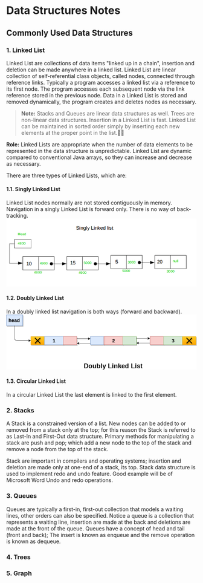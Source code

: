# Data Structures Notes
## Commonly Used Data Structures
### 1. Linked List
Linked List are collections of data items "linked up in a chain",  insertion and deletion can be made anywhere in a linked list. Linked List are linear collection of self-referential class objects, called nodes, connected through reference links.  Typically a program accesses a linked list via a reference to its first node. The program accesses each subsequent node via the link reference stored in the previous node. 
Data in a Linked List is stored and removed dynamically, the program creates and deletes nodes as necessary. 

>**Note:** Stacks and Queues are linear data structures as well.  Trees are non-linear data structures.  Insertion in a Linked List is fast.
Linked List can be maintained in sorted order simply by inserting each new elements at the proper point in the list.✍🏾

**Role:** Linked Lists are appropriate when the number of data elements to be represented in the data structure is unpredictable.  Linked List are dynamic compared to conventional Java arrays, so they can increase and decrease as necessary. 

There are three types of Linked Lists, which are:

#### 1.1. Singly Linked List
Linked List nodes normally are not stored contiguously in memory.  Navigation in a singly Linked List is forward only. There is no way of back-tracking.
![Singly Linked List](./src/main/img/singlyLinkedList.png)


#### 1.2. Doubly Linked List
In a doubly linked list navigation is both ways (forward and backward).
![Doubly Linked List](./src/main/img/doublyLinkedList.png)

#### 1.3. Circular Linked List
In a circular Linked List the last element is linked to the first element. 

### 2. Stacks
A Stack is a constrained version of a list. New nodes can be added to or removed from a stack only at the top; for this reason the Stack is referred to as Last-In and First-Out data structure. Primary methods for manipulating a stack are push and pop; which add a new node to the top of the stack and remove a node from the top of the stack.

Stack are important in compilers and operating systems; insertion and deletion are made only at one-end of a stack, its top.  Stack data structure is used to implement redo and undo feature. Good example will be of Microsoft Word Undo and redo operations.

### 3. Queues 
Queues are typically a first-in, first-out collection that models a waiting lines, other orders can also be specified. Notice a queue is a collection that represents a waiting line, insertion are made at the back and deletions are made at the front of the queue. Queues have a concept of head and tail (front and back); The insert is known as enqueue and the remove operation is known as dequeue. 

### 4. Trees

### 5. Graph